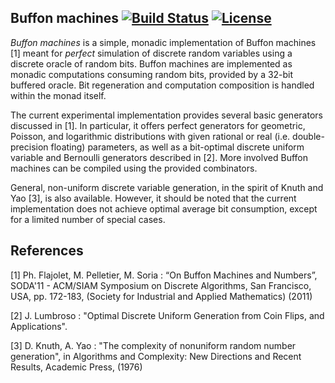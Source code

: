 Buffon machines [![Build Status](https://travis-ci.org/maciej-bendkowski/buffon-machines.svg?branch=master)](https://travis-ci.org/maciej-bendkowski/buffon-machines) [![License](https://img.shields.io/badge/license-BSD--3-orange.svg)](https://tldrlegal.com/license/bsd-3-clause-license-(revised))
---------------

*Buffon machines* is a simple, monadic implementation of Buffon machines [1]
meant for *perfect* simulation of discrete random variables using a discrete
oracle of random bits. Buffon machines are implemented as monadic computations
consuming random bits, provided by a 32-bit buffered oracle. Bit regeneration
and computation composition is handled within the monad itself.

The current experimental implementation provides several basic generators
discussed in [1].  In particular, it offers perfect generators for geometric,
Poisson, and logarithmic distributions with given rational or real (i.e.
double-precision floating) parameters, as well as a bit-optimal discrete uniform
variable and Bernoulli generators described in [2]. More involved Buffon
machines can be compiled using the provided combinators.

General, non-uniform discrete variable generation, in the spirit of Knuth and
Yao [3], is also available. However, it should be noted that the current
implementation does not achieve optimal average bit consumption, except for a
limited number of special cases.

References
----------

 [1] Ph. Flajolet, M. Pelletier, M. Soria : “On Buffon Machines and Numbers”,
     SODA'11 - ACM/SIAM Symposium on Discrete Algorithms, San Francisco, USA,
     pp. 172-183, (Society for Industrial and Applied Mathematics) (2011)

 [2] J. Lumbroso : "Optimal Discrete Uniform Generation
     from Coin Flips, and Applications".

 [3] D. Knuth, A. Yao : "The complexity of nonuniform random number generation",
     in Algorithms and Complexity: New Directions and Recent Results,
     Academic Press, (1976)
